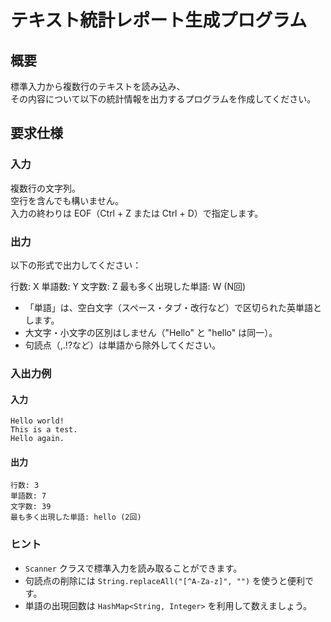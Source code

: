 # テキスト統計レポート生成プログラム

## 概要
標準入力から複数行のテキストを読み込み、  
その内容について以下の統計情報を出力するプログラムを作成してください。

## 要求仕様

### 入力
複数行の文字列。  
空行を含んでも構いません。  
入力の終わりは EOF（Ctrl + Z または Ctrl + D）で指定します。

### 出力
以下の形式で出力してください：

行数: X
単語数: Y
文字数: Z
最も多く出現した単語: W (N回)

- 「単語」は、空白文字（スペース・タブ・改行など）で区切られた英単語とします。
- 大文字・小文字の区別はしません（"Hello" と "hello" は同一）。
- 句読点（,.!?など）は単語から除外してください。

### 入出力例

#### 入力
```
Hello world!
This is a test.
Hello again.
```

#### 出力
```
行数: 3
単語数: 7
文字数: 39
最も多く出現した単語: hello (2回)
```

### ヒント
- `Scanner` クラスで標準入力を読み取ることができます。
- 句読点の削除には `String.replaceAll("[^A-Za-z]", "")` を使うと便利です。
- 単語の出現回数は `HashMap<String, Integer>` を利用して数えましょう。